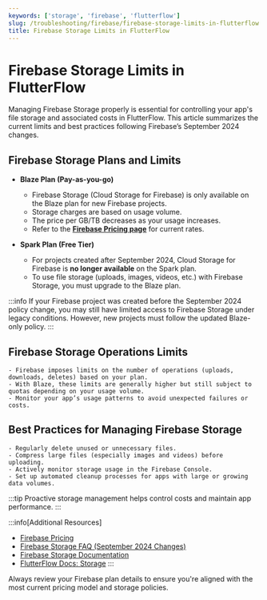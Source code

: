 ```yaml
---
keywords: ['storage', 'firebase', 'flutterflow']
slug: /troubleshooting/firebase/firebase-storage-limits-in-flutterflow
title: Firebase Storage Limits in FlutterFlow
---
```


# Firebase Storage Limits in FlutterFlow

Managing Firebase Storage properly is essential for controlling your app's file storage and associated costs in FlutterFlow. This article summarizes the current limits and best practices following Firebase’s September 2024 changes.

## Firebase Storage Plans and Limits

- **Blaze Plan (Pay-as-you-go)**

    - Firebase Storage (Cloud Storage for Firebase) is only available on the Blaze plan for new Firebase projects.
    - Storage charges are based on usage volume.
    - The price per GB/TB decreases as your usage increases.
    - Refer to the **[Firebase Pricing page](https://firebase.google.com/pricing)** for current rates.

- **Spark Plan (Free Tier)**

    - For projects created after September 2024, Cloud Storage for Firebase is **no longer available** on the Spark plan.
    - To use file storage (uploads, images, videos, etc.) with Firebase Storage, you must upgrade to the Blaze plan.

:::info
If your Firebase project was created before the September 2024 policy change, you may still have limited access to Firebase Storage under legacy conditions. However, new projects must follow the updated Blaze-only policy.
:::

## Firebase Storage Operations Limits

    - Firebase imposes limits on the number of operations (uploads, downloads, deletes) based on your plan.
    - With Blaze, these limits are generally higher but still subject to quotas depending on your usage volume.
    - Monitor your app’s usage patterns to avoid unexpected failures or costs.

## Best Practices for Managing Firebase Storage

    - Regularly delete unused or unnecessary files.
    - Compress large files (especially images and videos) before uploading.
    - Actively monitor storage usage in the Firebase Console.
    - Set up automated cleanup processes for apps with large or growing data volumes.

:::tip
Proactive storage management helps control costs and maintain app performance.
:::

:::info[Additional Resources]
- [Firebase Pricing](https://firebase.google.com/pricing)
- [Firebase Storage FAQ (September 2024 Changes)](https://firebase.google.com/docs/storage/faqs-storage-changes-announced-sept-2024)
- [Firebase Storage Documentation](https://firebase.google.com/docs/storage)
- [FlutterFlow Docs: Storage](/integrations/firebase-storage/storage-rules/)
:::

Always review your Firebase plan details to ensure you're aligned with the most current pricing model and storage policies.
